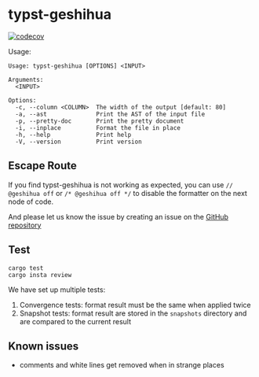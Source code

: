 # typst-geshihua

[![codecov](https://codecov.io/gh/Enter-tainer/typst-geshihua/graph/badge.svg?token=Y2SuYfwd7y)](https://codecov.io/gh/Enter-tainer/typst-geshihua)

Usage: 
```
Usage: typst-geshihua [OPTIONS] <INPUT>

Arguments:
  <INPUT>  

Options:
  -c, --column <COLUMN>  The width of the output [default: 80]
  -a, --ast              Print the AST of the input file
  -p, --pretty-doc       Print the pretty document
  -i, --inplace          Format the file in place
  -h, --help             Print help
  -V, --version          Print version
```

## Escape Route

If you find typst-geshihua is not working as expected, you can use `// @geshihua off` or `/* @geshihua off */` to disable the formatter on the next node of code.

And please let us know the issue by creating an issue on the [GitHub repository](https://github.com/Enter-tainer/typst-geshihua)

## Test

```
cargo test
cargo insta review
```

We have set up multiple tests:

1. Convergence tests: format result must be the same when applied twice
2. Snapshot tests: format result are stored in the `snapshots` directory and are compared to the current result

## Known issues

- comments and white lines get removed when in strange places
